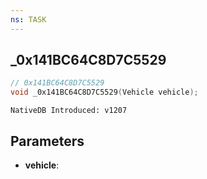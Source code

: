 ```yaml
---
ns: TASK
---
```

## _0x141BC64C8D7C5529

```c
// 0x141BC64C8D7C5529
void _0x141BC64C8D7C5529(Vehicle vehicle);
```

```
NativeDB Introduced: v1207
```

## Parameters
* **vehicle**:
